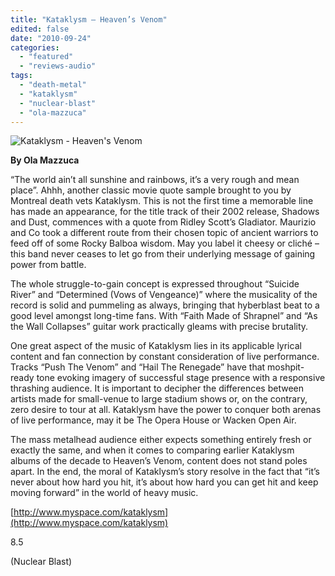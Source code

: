 ```yaml
---
title: "Kataklysm – Heaven’s Venom"
edited: false
date: "2010-09-24"
categories:
  - "featured"
  - "reviews-audio"
tags:
  - "death-metal"
  - "kataklysm"
  - "nuclear-blast"
  - "ola-mazzuca"
---
```


![](http://www.hellbound.ca/wp-content/uploads/2010/09/kataklysm.jpg "Kataklysm - Heaven's Venom")

**By Ola Mazzuca**

“The world ain’t all sunshine and rainbows, it’s a very rough and mean place”. Ahhh, another classic movie quote sample brought to you by Montreal death vets Kataklysm. This is not the first time a memorable line has made an appearance, for the title track of their 2002 release, Shadows and Dust, commences with a quote from Ridley Scott’s Gladiator. Maurizio and Co took a different route from their chosen topic of ancient warriors to feed off of some Rocky Balboa wisdom. May you label it cheesy or cliché – this band never ceases to let go from their underlying message of gaining power from battle.

The whole struggle-to-gain concept is expressed throughout “Suicide River” and “Determined (Vows of Vengeance)” where the musicality of the record is solid and pummeling as always, bringing that hyberblast beat to a good level amongst long-time fans. With “Faith Made of Shrapnel” and “As the Wall Collapses” guitar work practically gleams with precise brutality.

One great aspect of the music of Kataklysm lies in its applicable lyrical content and fan connection by constant consideration of live performance. Tracks “Push The Venom” and “Hail The Renegade” have that moshpit-ready tone evoking imagery of successful stage presence with a responsive thrashing audience. It is important to decipher the differences between artists made for small-venue to large stadium shows or, on the contrary, zero desire to tour at all. Kataklysm have the power to conquer both arenas of live performance, may it be The Opera House or Wacken Open Air.

The mass metalhead audience either expects something entirely fresh or exactly the same, and when it comes to comparing earlier Kataklysm albums of the decade to Heaven’s Venom, content does not stand poles apart. In the end, the moral of Kataklysm’s story resolve in the fact that “it’s never about how hard you hit, it’s about how hard you can get hit and keep moving forward” in the world of heavy music.

[http://www.myspace.com/kataklysm](http://www.myspace.com/kataklysm)

8.5

(Nuclear Blast)
